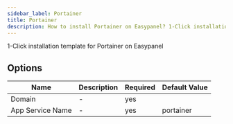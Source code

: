 ```yaml
---
sidebar_label: Portainer
title: Portainer
description: How to install Portainer on Easypanel? 1-Click installation template for Portainer on Easypanel
---
```


<!-- generated -->

1-Click installation template for Portainer on Easypanel

## Options

Name | Description | Required | Default Value
-|-|-|-
Domain | - | yes | 
App Service Name | - | yes | portainer
